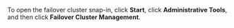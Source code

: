  To open the failover cluster snap-in, click **Start**, click **Administrative Tools**, and then click **Failover Cluster Management**. 
